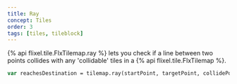 ```yaml
---
title: Ray
concept: Tiles
order: 3
tags: [tiles, tileblock]
---
```


{% api flixel.tile.FlxTilemap.ray %} lets you check if a line between two points collides with any 'collidable' tiles in a {% api flixel.tile.FlxTilemap %}.

```haxe
var reachesDestination = tilemap.ray(startPoint, targetPoint, collidePoint);
```
